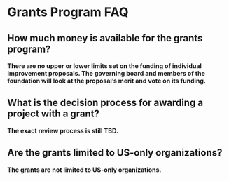 # Grants Program FAQ

## **How much money is available for the grants program?**

**There are no upper or lower limits set on the funding of individual improvement proposals. The governing board and members of the foundation will look at the proposal’s merit and vote on its funding.**

## **What is the decision process for awarding a project with a grant?** <a id="what-is-the-decision-process-for-awarding-a-project-with-a-grant"></a>

**The exact review process is still TBD.**

## **Are the grants limited to US-only organizations?** <a id="are-the-grants-limited-to-us-only-organizations"></a>

**The grants are not limited to US-only organizations.**



